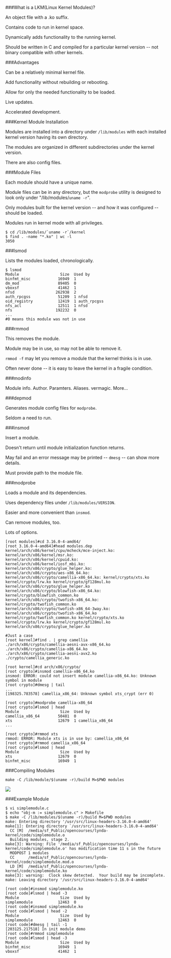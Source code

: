 ###What is a LKM(Linux Kernel Modules)?

An object file with a .ko suffix.

Contains code to run in kernel space.

Dynamically adds functionality to the running kernel.

Should be written in C and compiled for a particular kernel version -- not binary compatible with other kernels.


###Advantages

Can be a relatively minimal kernel file.

Add functionality without rebuilding or rebooting.

Allow for only the needed functionality to be loaded.

Live updates.

Accelerated development.


###Kernel Module Installation

Modules are installed into a directory under `/lib/modules` with each installed kernel version having its own directory.

The modules are organized in different subdirectories under the kernel version.

There are also config files.


###Module Files

Each module should have a unique name.

Module files can be in any directory, but the `modprobe` utility is designed to look only under "/lib/modules/`uname -r`".

Only modules built for the kernel version -- and how it was configured -- should be loaded.

Modules run in kernel mode with all privileges.

```
$ cd /lib/modules/`uname -r`/kernel
$ find . -name "*.ko" | wc -l
3050
```


###lsmod

Lists the modules loaded, chronologically.

```
$ lsmod
Module                  Size  Used by
binfmt_misc            16949  1 
dm_mod                 89405  0 
vboxsf                 41462  1 
nfsd                  262938  2 
auth_rpcgss            51209  1 nfsd
oid_registry           12419  1 auth_rpcgss
nfs_acl                12511  1 nfsd
nfs                   192232  0 
...
#0 means this module was not in use
```


###rmmod

This removes the module.

Module may be in use, so may not be able to remove it.

`rmmod -f` may let you remove a module that the kernel thinks is in use.

Often never done -- it is easy to leave the kernel in a fragile condition.


###modinfo

Module info.  Author.  Paramters.  Aliases.  vermagic.  More...


###depmod

Generates module config files for `modprobe`.

Seldom a need to run.


###insmod

Insert a module.

Doesn't return until module initialization function returns.

May fail and an error message may be printed -- `dmesg` -- can show more details.

Must provide path to the module file.


###modprobe

Loads a module and its dependencies.

Uses dependency files under `/lib/modules/VERSION`.

Easier and more convenient than `insmod`.

Can remove modules, too.

Lots of options.

```
[root modules]#cd 3.16.0-4-amd64/
[root 3.16.0-4-amd64]#head modules.dep
kernel/arch/x86/kernel/cpu/mcheck/mce-inject.ko:
kernel/arch/x86/kernel/msr.ko:
kernel/arch/x86/kernel/cpuid.ko:
kernel/arch/x86/kernel/iosf_mbi.ko:
kernel/arch/x86/crypto/glue_helper.ko:
kernel/arch/x86/crypto/aes-x86_64.ko:
kernel/arch/x86/crypto/camellia-x86_64.ko: kernel/crypto/xts.ko kernel/crypto/lrw.ko kernel/crypto/gf128mul.ko kernel/arch/x86/crypto/glue_helper.ko
kernel/arch/x86/crypto/blowfish-x86_64.ko: kernel/crypto/blowfish_common.ko
kernel/arch/x86/crypto/twofish-x86_64.ko: kernel/crypto/twofish_common.ko
kernel/arch/x86/crypto/twofish-x86_64-3way.ko: kernel/arch/x86/crypto/twofish-x86_64.ko kernel/crypto/twofish_common.ko kernel/crypto/xts.ko kernel/crypto/lrw.ko kernel/crypto/gf128mul.ko kernel/arch/x86/crypto/glue_helper.ko

#Just a case
[root kernel]#find . | grep camellia 
./arch/x86/crypto/camellia-aesni-avx-x86_64.ko
./arch/x86/crypto/camellia-x86_64.ko
./arch/x86/crypto/camellia-aesni-avx2.ko
./crypto/camellia_generic.ko

[root kernel]#cd arch/x86/crypto/
[root crypto]#insmod camellia-x86_64.ko 
insmod: ERROR: could not insert module camellia-x86_64.ko: Unknown symbol in module
[root crypto]#dmesg | tail
...
[198325.783578] camellia_x86_64: Unknown symbol xts_crypt (err 0)

[root crypto]#modprobe camellia-x86_64 
[root crypto]#lsmod | head
Module                  Size  Used by
camellia_x86_64        50481  0 
xts                    12679  1 camellia_x86_64
...

[root crypto]#rmmod xts 
rmmod: ERROR: Module xts is in use by: camellia_x86_64
[root crypto]#rmmod camellia_x86_64
[root crypto]#lsmod | head
Module                  Size  Used by
xts                    12679  0 
binfmt_misc            16949  1 
```


###Compiling Modules

`make -C /lib/module/$(uname -r)/build M=$PWD modules`

![](http://okye062gb.bkt.clouddn.com/2017-04-03-091414.jpg)



###Example Module

```
$ vi simplemodule.c
$ echo "obj-m := simplemodule.c" > Makefile
$ make -C /lib/modules/$(uname -r)/build M=$PWD modules
make: Entering directory '/usr/src/linux-headers-3.16.0-4-amd64'
make[1]: Entering directory `/usr/src/linux-headers-3.16.0-4-amd64'
  CC [M]  /media/sf_Public/opencourses/lynda-kernel/code/simplemodule.o
  Building modules, stage 2.
make[3]: Warning: File '/media/sf_Public/opencourses/lynda-kernel/code/simplemodule.o' has modification time 11 s in the future
  MODPOST 1 modules
  CC      /media/sf_Public/opencourses/lynda-kernel/code/simplemodule.mod.o
  LD [M]  /media/sf_Public/opencourses/lynda-kernel/code/simplemodule.ko
make[3]: warning:  Clock skew detected.  Your build may be incomplete.
make: Leaving directory '/usr/src/linux-headers-3.16.0-4-amd64'

[root code]#insmod simplemodule.ko
[root code]#lsmod | head -3
Module                  Size  Used by
simplemodule           12463  0 
[root code]#insmod simplemodule.ko
[root code]#lsmod | head -2
Module                  Size  Used by
simplemodule           12463  0 
[root code]#dmesg | tail -1
[203125.217518] In init module demo
[root code]#rmmod simplemodule 
[root code]#lsmod | head -3
Module                  Size  Used by
binfmt_misc            16949  1 
vboxsf                 41462  1
```

